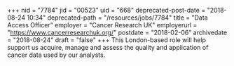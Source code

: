 +++
nid = "7784"
jid = "00523"
uid = "668"
deprecated-post-date = "2018-08-24 10:34"
deprecated-path = "/resources/jobs/7784"
title = "Data Access Officer"
employer = "Cancer Research UK"
employerurl = "https://www.cancerresearchuk.org/"
postdate = "2018-02-06"
archivedate = "2018-08-24"
draft = "false"
+++
This London-based role will help support us acquire, manage and assess
the quality and application of cancer data used by our analysts.
  

